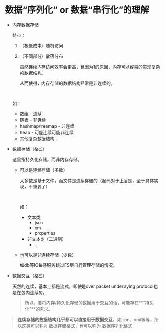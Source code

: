 # 数据“序列化” or 数据“串行化”的理解



* 内存数据存储

  特点：

  1. （极低成本）随机访问

  2. （不同部分）散落分布

     虽然连续内存访问效率会更高，但因为1的原因，内存可以容易的实现复杂的数据结构。

     从而使得，内存存储的数据结构经常是非连续的。

  ​

  如：

  * 数组 - 连续
  * 链表 - 非连续
  * hashmap/treemap - 非连续
  * heap - 可能连续可能非连续
  * 其他复杂数据结构...


* 数据存储（格式）

  这里指持久化存储，而非内存存储。

  * 可以是连续存储（多数）

    大多数是基于文件，而文件是连续存储的（起码对于上层是，至于具体实现，不重要了）

    ​

    如：

    * 文本类
      * json
      * xml
      * properties
    * 非文本类（二进制）
      * ...

  * 也可以是非连续存储（少数）

    如db等IO敏感服务跳过FS层自行管理存储的情况。

* 数据交互（格式）

  天然的连续，基本上都是流式，即使是over packet underlaying protocol也是在包内连续的。

  > 所以，要将内存/持久化存储的数据用于交互的话，可能存在**“持久化”**的需求。



> **连续存储的数据结构几乎都可以直接用于数据交互**，如json、xml等等，所以这类可以称为 数据存储格式，也可以称为 数据序列化格式







